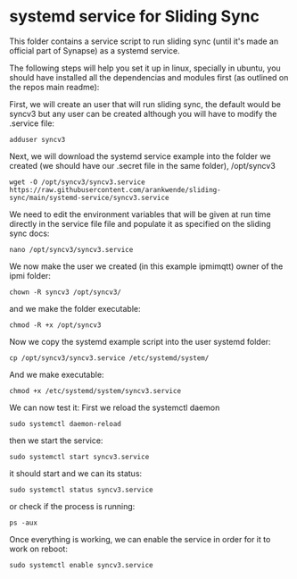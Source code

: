 # systemd service for Sliding Sync
This folder contains a service script to run sliding sync (until it's made an official part of Synapse) as a systemd service.

The following steps will help you set it up in linux, specially in ubuntu, you should have installed all the dependencias and modules first (as outlined on the repos main readme):

First, we will create an user that will run sliding sync, the default would be syncv3 but any user can be created although you will have to modify the .service file:
```
adduser syncv3
```
Next, we will download the systemd service example into the folder we created (we should have our .secret file in the same folder), /opt/syncv3


```
wget -O /opt/syncv3/syncv3.service https://raw.githubusercontent.com/arankwende/sliding-sync/main/systemd-service/syncv3.service
```

We need to edit the environment variables that will be given at run time directly in the service file file and populate it as specified on the sliding sync docs:
```
nano /opt/syncv3/syncv3.service

```

We now make the user we created (in this example ipmimqtt) owner of the ipmi folder:
```
chown -R syncv3 /opt/syncv3/

```
and we make the folder executable:
```
chmod -R +x /opt/syncv3

```

Now we copy the systemd example script into the user systemd folder:
```
cp /opt/syncv3/syncv3.service /etc/systemd/system/
```

And we make executable:
```
chmod +x /etc/systemd/system/syncv3.service
```



We can now test it:
First we reload the systemctl daemon
```
sudo systemctl daemon-reload
```
then we start the service:
```
sudo systemctl start syncv3.service

```

it should start and we can its status:
```
sudo systemctl status syncv3.service

```
or check if the process  is running:

```
ps -aux
```


Once everything is working, we can enable the service in order for it to work on reboot:

```
sudo systemctl enable syncv3.service

```



